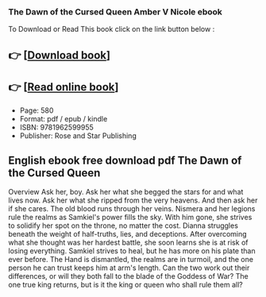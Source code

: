 ### The Dawn of the Cursed Queen Amber V Nicole ebook

To Download or Read This book click on the link button below :

## 👉  [**[Download book](http://ebooksharez.info/download.php?group=book&from=github.com&id=709121&lnk=1081 "Download book")**]

## 👉  [**[Read online book](http://ebooksharez.info/download.php?group=book&from=github.com&id=709121&lnk=1081 "Read online book")**]


* Page: 580
* Format: pdf / epub / kindle
* ISBN: 9781962599955
* Publisher: Rose and Star Publishing



## English ebook free download pdf The Dawn of the Cursed Queen


Overview
Ask her, boy. Ask her what she begged the stars for and what lives now. Ask her what she ripped from the very heavens. And then ask her if she cares. The old blood runs through her veins. Nismera and her legions rule the realms as Samkiel&#039;s power fills the sky. With him gone, she strives to solidify her spot on the throne, no matter the cost. Dianna struggles beneath the weight of half-truths, lies, and deceptions. After overcoming what she thought was her hardest battle, she soon learns she is at risk of losing everything. Samkiel strives to heal, but he has more on his plate than ever before. The Hand is dismantled, the realms are in turmoil, and the one person he can trust keeps him at arm&#039;s length. Can the two work out their differences, or will they both fall to the blade of the Goddess of War? The one true king returns, but is it the king or queen who shall rule them all?



